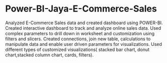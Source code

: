 # Power-BI-Jaya-E-Commerce-Sales
Analyzed E-Commerce Sales data and created dashboard using POWER-BI.
Created interactive dashboard to track and analyze online sales data.
Used complex parameters to drill down in worksheet and customization using filters and slicers.
Created connections, join new table, calculations to manipulate data and enable user driven parameters for visualizations.
Used different types of customized visualizations( stacked bar chart, donut chart,stacked column chart, cards, filters).
